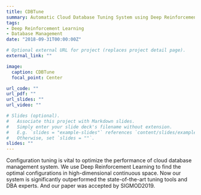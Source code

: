 ```yaml
---
title: CDBTune
summary: Automatic Cloud Database Tuning System using Deep Reinforcement Learning
tags:
- Deep Reinforcement Learning
- Database Management
date: "2018-09-31T00:00:00Z"

# Optional external URL for project (replaces project detail page).
external_link: ""

image:
  caption: CDBTune
  focal_point: Center

url_code: ""
url_pdf: ""
url_slides: ""
url_video: ""

# Slides (optional).
#   Associate this project with Markdown slides.
#   Simply enter your slide deck's filename without extension.
#   E.g. `slides = "example-slides"` references `content/slides/example-slides.md`.
#   Otherwise, set `slides = ""`.
slides: ""
---
```


Configuration tuning is vital to optimize the performance of cloud database management system. We use Deep Reinforcement Learning to find the optimal configurations in high-dimensional continuous space. Now our system is significantly outperformed the state-of-the-art tuning tools and DBA experts. And our paper was accepted by SIGMOD2019.
